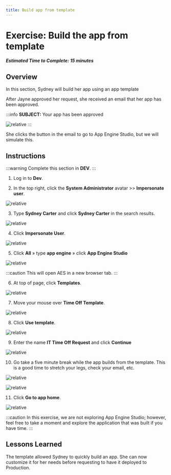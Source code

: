 ```yaml
---
title: Build app from template
---
```

# Exercise: Build the app from template

##### Estimated Time to Complete: 15 minutes

## Overview

In this section, Sydney will build her app using an app template

After Jayne approved her request, she received an email that her app has been approved. 

:::info
**SUBJECT:** Your app has been approved

![relative](/img/lab-aemc/2023-07-11-17-09-02.png)
:::

She clicks the button in the email to go to App Engine Studio, but we will simulate this.

## Instructions

:::warning
Complete this section in **DEV**.
:::

1. Log in to **Dev**.

2. In the top right, click the **System Administrator** avatar >> **Impersonate user**.

![relative](/img/lab-aemc/2023-03-14-12-31-53.png)

3. Type **Sydney Carter** and click **Sydney Carter** in the search results.

![relative](/img/lab-aemc/2023-03-14-12-34-01.png)

4. Click **Impersonate User**. 

![relative](/img/lab-aemc/2023-03-14-12-34-24.png)

5. Click **All** » type **app engine** » click **App Engine Studio**

![relative](/img/lab-aemc/2023-07-11-17-18-49.png)

:::caution
This will open AES in a new browser tab.
:::

6. At top of page, click **Templates**.

![relative](/img/lab-aemc/2023-07-11-17-21-37.png)

7. Move your mouse over **Time Off Template**.

![relative](/img/lab-aemc/2023-07-11-17-22-54.png)

8. Click **Use template**.

![relative](/img/lab-aemc/2023-07-11-17-23-17.png)

9. Enter the name **IT Time Off Request** and click **Continue**

![relative](/img/lab-aemc/2023-07-11-17-24-06.png)

10. Go take a five minute break while the app builds from the template. This is a good time to stretch your legs, check your email, etc. 

![relative](/img/lab-aemc/2023-07-11-17-27-07.png)

![relative](/img/lab-aemc/2023-03-14-13-12-36.png)

11. Click **Go to app home**.

![relative](/img/lab-aemc/2023-07-11-17-28-16.png)

:::caution
In this exercise, we are not exploring App Engine Studio; however, feel free to take a moment and explore the application that was built if you have time. 
:::

## Lessons Learned

The template allowed Sydney to quickly build an app.  She can now customize it for her needs before requesting to have it deployed to Production. 